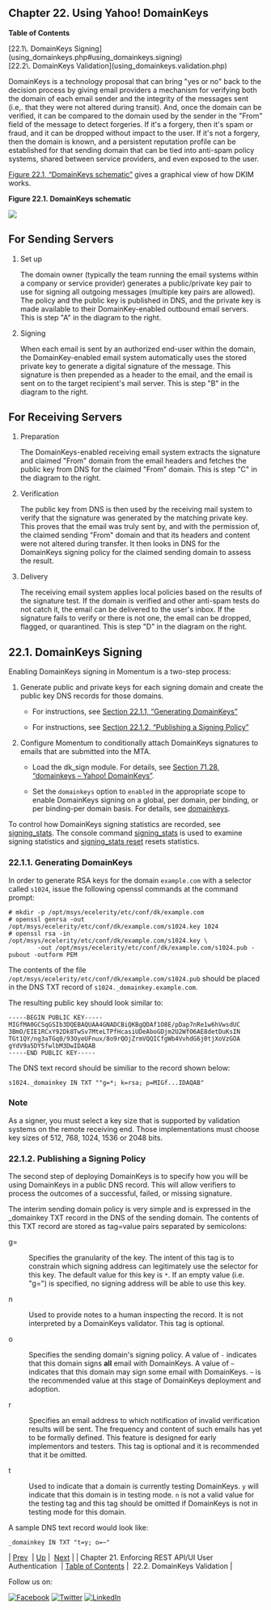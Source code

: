 ## Chapter 22. Using Yahoo! DomainKeys

**Table of Contents**

<dl class="toc">

<dt>[22.1\. DomainKeys Signing](using_domainkeys.php#using_domainkeys.signing)</dt>

<dt>[22.2\. DomainKeys Validation](using_domainkeys.validation.php)</dt>

</dl>

DomainKeys is a technology proposal that can bring "yes or no" back to the decision process by giving email providers a mechanism for verifying both the domain of each email sender and the integrity of the messages sent (i.e,. that they were not altered during transit). And, once the domain can be verified, it can be compared to the domain used by the sender in the "From" field of the message to detect forgeries. If it's a forgery, then it's spam or fraud, and it can be dropped without impact to the user. If it's not a forgery, then the domain is known, and a persistent reputation profile can be established for that sending domain that can be tied into anti-spam policy systems, shared between service providers, and even exposed to the user.

[Figure 22.1, “DomainKeys schematic”](using_domainkeys.php#figure_domainkeys_schematic "Figure 22.1. DomainKeys schematic") gives a graphical view of how DKIM works.

<a name="figure_domainkeys_schematic"></a>

**Figure 22.1. DomainKeys schematic**

![](images/gr_dkeys_1.gif)

## For Sending Servers

1.  Set up

    The domain owner (typically the team running the email systems within a company or service provider) generates a public/private key pair to use for signing all outgoing messages (multiple key pairs are allowed). The policy and the public key is published in DNS, and the private key is made available to their DomainKey-enabled outbound email servers. This is step "A" in the diagram to the right.

2.  Signing

    When each email is sent by an authorized end-user within the domain, the DomainKey-enabled email system automatically uses the stored private key to generate a digital signature of the message. This signature is then prepended as a header to the email, and the email is sent on to the target recipient's mail server. This is step "B" in the diagram to the right.

## For Receiving Servers

1.  Preparation

    The DomainKeys-enabled receiving email system extracts the signature and claimed "From" domain from the email headers and fetches the public key from DNS for the claimed "From" domain. This is step "C" in the diagram to the right.

2.  Verification

    The public key from DNS is then used by the receiving mail system to verify that the signature was generated by the matching private key. This proves that the email was truly sent by, and with the permission of, the claimed sending "From" domain and that its headers and content were not altered during transfer. It then looks in DNS for the DomainKeys signing policy for the claimed sending domain to assess the result.

3.  Delivery

    The receiving email system applies local policies based on the results of the signature test. If the domain is verified and other anti-spam tests do not catch it, the email can be delivered to the user's inbox. If the signature fails to verify or there is not one, the email can be dropped, flagged, or quarantined. This is step "D" in the diagram on the right.

## 22.1. DomainKeys Signing

Enabling DomainKeys signing in Momentum is a two-step process:

1.  Generate public and private keys for each signing domain and create the public key DNS records for those domains.

    *   For instructions, see [Section 22.1.1, “Generating DomainKeys”](using_domainkeys.php#using_domainkeys.generating "22.1.1. Generating DomainKeys")

    *   For instructions, see [Section 22.1.2, “Publishing a Signing Policy”](using_domainkeys.php#using_domainkeys.publishing "22.1.2. Publishing a Signing Policy")

2.  Configure Momentum to conditionally attach DomainKeys signatures to emails that are submitted into the MTA.

    *   Load the dk_sign module. For details, see [Section 71.28, “domainkeys – Yahoo! DomainKeys”](modules.domainkeys.php "71.28. domainkeys – Yahoo! DomainKeys").

    *   Set the `domainkeys` option to `enabled` in the appropriate scope to enable DomainKeys signing on a global, per domain, per binding, or per binding-per domain basis. For details, see [domainkeys](conf.ref.domainkeys.php "domainkeys").

To control how DomainKeys signing statistics are recorded, see [signing_stats](conf.ref.signing_stats.php "signing_stats"). The console command [signing_stats](console_commands.signing_stats.php "signing_stats") is used to examine signing statistics and [signing_stats reset](console_commands.signing_stats_reset.php "signing_stats reset") resets statistics.

### 22.1.1. Generating DomainKeys

In order to generate RSA keys for the domain `example.com` with a selector called `s1024`, issue the following openssl commands at the command prompt:

```
# mkdir -p /opt/msys/ecelerity/etc/conf/dk/example.com
# openssl genrsa -out /opt/msys/ecelerity/etc/conf/dk/example.com/s1024.key 1024
# openssl rsa -in /opt/msys/ecelerity/etc/conf/dk/example.com/s1024.key \
        -out /opt/msys/ecelerity/etc/conf/dk/example.com/s1024.pub -pubout -outform PEM
```

The contents of the file `/opt/msys/ecelerity/etc/conf/dk/example.com/s1024.pub` should be placed in the DNS TXT record of `s1024._domainkey.example.com`.

The resulting public key should look similar to:

```
-----BEGIN PUBLIC KEY-----
MIGfMA0GCSqGSIb3DQEBAQUAA4GNADCBiQKBgQDAf1O8E/pDap7nRe1w6hVwsdUC
3BmO/EIE1RCxY92Dk8TwSv7MteLTPfHcasiUDeAboGDjm2U2WfO6AE8detDuKsIN
TGt1QY/ng3aTGq0/93OyeUFnux/8o9rQOjZrmVQQICfgWb4VvhdG6j0tjXoVzGOA
gYdV9a5DY5fwlbM3DwIDAQAB
-----END PUBLIC KEY-----
```

The DNS text record should be similiar to the record shown below:

`s1024._domainkey IN TXT ""g=*; k=rsa; p=MIGf...IDAQAB"`
### Note

As a signer, you must select a key size that is supported by validation systems on the remote receiving end. Those implementations must choose key sizes of 512, 768, 1024, 1536 or 2048 bits.

### 22.1.2. Publishing a Signing Policy

The second step of deploying DomainKeys is to specify how you will be using DomainKeys in a public DNS record. This will allow verifiers to process the outcomes of a successful, failed, or missing signature.

The interim sending domain policy is very simple and is expressed in the _domainkey TXT record in the DNS of the sending domain. The contents of this TXT record are stored as tag=value pairs separated by semicolons:

<dl class="variablelist">

<dt>g=</dt>

<dd>

Specifies the granularity of the key. The intent of this tag is to constrain which signing address can legitimately use the selector for this key. The default value for this key is `*`. If an empty value (i.e. "g=") is specified, no signing address will be able to use this key.

</dd>

<dt>n</dt>

<dd>

Used to provide notes to a human inspecting the record. It is not interpreted by a DomainKeys validator. This tag is optional.

</dd>

<dt>o</dt>

<dd>

Specifies the sending domain's signing policy. A value of `-` indicates that this domain signs **all** email with DomainKeys. A value of `~` indicates that this domain may sign some email with DomainKeys. `~` is the recommended value at this stage of DomainKeys deployment and adoption.

</dd>

<dt>r</dt>

<dd>

Specifies an email address to which notification of invalid verification results will be sent. The frequency and content of such emails has yet to be formally defined. This feature is designed for early implementors and testers. This tag is optional and it is recommended that it be omitted.

</dd>

<dt>t</dt>

<dd>

Used to indicate that a domain is currently testing DomainKeys. `y` will indicate that this domain is in testing mode. `n` is not a valid value for the testing tag and this tag should be omitted if DomainKeys is not in testing mode for this domain.

</dd>

</dl>

A sample DNS text record would look like:

`_domainkey IN TXT "t=y; o=~"`

| [Prev](auth.php)  | [Up](p.configuration.php) |  [Next](using_domainkeys.validation.php) |
| Chapter 21. Enforcing REST API/UI User Authentication  | [Table of Contents](index.php) |  22.2. DomainKeys Validation |

Follow us on:

[![Facebook](https://support.messagesystems.com/images/icon-facebook.png)](http://www.facebook.com/messagesystems) [![Twitter](https://support.messagesystems.com/images/icon-twitter.png)](http://twitter.com/#!/MessageSystems) [![LinkedIn](https://support.messagesystems.com/images/icon-linkedin.png)](http://www.linkedin.com/company/message-systems)
